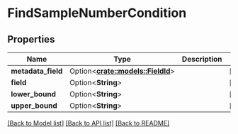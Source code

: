 # FindSampleNumberCondition

## Properties

Name | Type | Description | Notes
------------ | ------------- | ------------- | -------------
**metadata_field** | Option<[**crate::models::FieldId**](FieldId.md)> |  | [optional]
**field** | Option<**String**> |  | [optional]
**lower_bound** | Option<**String**> |  | [optional]
**upper_bound** | Option<**String**> |  | [optional]

[[Back to Model list]](../README.md#documentation-for-models) [[Back to API list]](../README.md#documentation-for-api-endpoints) [[Back to README]](../README.md)


